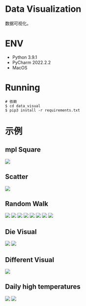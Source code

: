# Data Visualization
数据可视化。

# ENV
- Python 3.9.1
- PyCharm 2022.2.2
- MacOS

# Running
```shell
# 依赖
$ cd data_visual
$ pip3 install -r requirements.txt
```

# 示例
## mpl Square
![](.README_images/99b2c79d.png)

## Scatter
![](.README_images/6d8c993b.png)

## Random Walk
![](.README_images/5ade58b0.png)
![](.README_images/93895884.png)
![](.README_images/753819e8.png)
![](.README_images/de019b40.png)
![](.README_images/90e6b2b7.png)
![](.README_images/8877b743.png)
![](.README_images/229f46c9.png)
![](.README_images/e664c5b1.png)

## Die Visual
![](.README_images/9719ab06.png)
![](.README_images/6ec5e0d1.png)

## Different Visual
![](.README_images/3874ccfa.png)

## Daily high temperatures
![](.README_images/cdac3644.png)
![](.README_images/bd6d7979.png)
